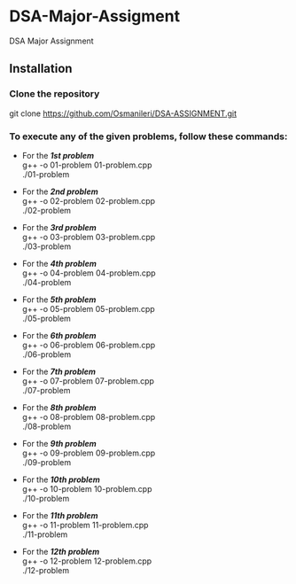# DSA-Major-Assigment

DSA Major Assignment

## Installation

### Clone the repository
git clone https://github.com/Osmanileri/DSA-ASSIGNMENT.git
### To execute any of the given problems, follow these commands:

- For the **_1st problem_**  
  g++ -o 01-problem 01-problem.cpp  
  ./01-problem

- For the **_2nd problem_**  
  g++ -o 02-problem 02-problem.cpp  
  ./02-problem

- For the **_3rd problem_**  
  g++ -o 03-problem 03-problem.cpp  
  ./03-problem

- For the **_4th problem_**  
  g++ -o 04-problem 04-problem.cpp  
  ./04-problem

- For the **_5th problem_**  
  g++ -o 05-problem 05-problem.cpp  
  ./05-problem

- For the **_6th problem_**  
  g++ -o 06-problem 06-problem.cpp  
  ./06-problem

- For the **_7th problem_**  
  g++ -o 07-problem 07-problem.cpp  
  ./07-problem

- For the **_8th problem_**  
  g++ -o 08-problem 08-problem.cpp  
  ./08-problem

- For the **_9th problem_**  
  g++ -o 09-problem 09-problem.cpp  
  ./09-problem

- For the **_10th problem_**  
  g++ -o 10-problem 10-problem.cpp  
  ./10-problem

- For the **_11th problem_**  
  g++ -o 11-problem 11-problem.cpp  
  ./11-problem

- For the **_12th problem_**  
  g++ -o 12-problem 12-problem.cpp  
  ./12-problem
